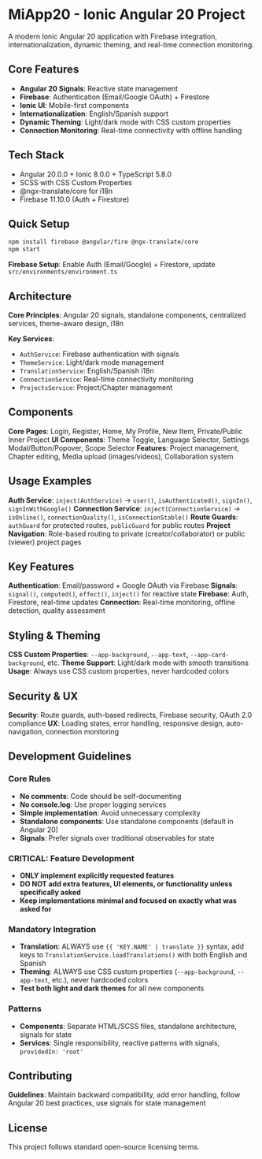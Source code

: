 # MiApp20 - Ionic Angular 20 Project

A modern Ionic Angular 20 application with Firebase integration, internationalization, dynamic theming, and real-time connection monitoring.

## Core Features
- **Angular 20 Signals**: Reactive state management
- **Firebase**: Authentication (Email/Google OAuth) + Firestore
- **Ionic UI**: Mobile-first components
- **Internationalization**: English/Spanish support
- **Dynamic Theming**: Light/dark mode with CSS custom properties
- **Connection Monitoring**: Real-time connectivity with offline handling

## Tech Stack
- Angular 20.0.0 + Ionic 8.0.0 + TypeScript 5.8.0
- SCSS with CSS Custom Properties
- @ngx-translate/core for i18n
- Firebase 11.10.0 (Auth + Firestore)

## Quick Setup

```bash
npm install firebase @angular/fire @ngx-translate/core
npm start
```

**Firebase Setup**: Enable Auth (Email/Google) + Firestore, update `src/environments/environment.ts`

## Architecture

**Core Principles**: Angular 20 signals, standalone components, centralized services, theme-aware design, i18n

**Key Services**:
- `AuthService`: Firebase authentication with signals
- `ThemeService`: Light/dark mode management
- `TranslationService`: English/Spanish i18n
- `ConnectionService`: Real-time connectivity monitoring
- `ProjectsService`: Project/Chapter management

## Components

**Core Pages**: Login, Register, Home, My Profile, New Item, Private/Public Inner Project
**UI Components**: Theme Toggle, Language Selector, Settings Modal/Button/Popover, Scope Selector
**Features**: Project management, Chapter editing, Media upload (images/videos), Collaboration system

## Usage Examples

**Auth Service**: `inject(AuthService)` → `user()`, `isAuthenticated()`, `signIn()`, `signInWithGoogle()`
**Connection Service**: `inject(ConnectionService)` → `isOnline()`, `connectionQuality()`, `isConnectionStable()`
**Route Guards**: `authGuard` for protected routes, `publicGuard` for public routes
**Project Navigation**: Role-based routing to private (creator/collaborator) or public (viewer) project pages

## Key Features

**Authentication**: Email/password + Google OAuth via Firebase
**Signals**: `signal()`, `computed()`, `effect()`, `inject()` for reactive state
**Firebase**: Auth, Firestore, real-time updates
**Connection**: Real-time monitoring, offline detection, quality assessment

## Styling & Theming

**CSS Custom Properties**: `--app-background`, `--app-text`, `--app-card-background`, etc.
**Theme Support**: Light/dark mode with smooth transitions
**Usage**: Always use CSS custom properties, never hardcoded colors

## Security & UX

**Security**: Route guards, auth-based redirects, Firebase security, OAuth 2.0 compliance
**UX**: Loading states, error handling, responsive design, auto-navigation, connection monitoring


## Development Guidelines

### Core Rules
- **No comments**: Code should be self-documenting
- **No console.log**: Use proper logging services
- **Simple implementation**: Avoid unnecessary complexity
- **Standalone components**: Use standalone components (default in Angular 20)
- **Signals**: Prefer signals over traditional observables for state

### CRITICAL: Feature Development
- **ONLY implement explicitly requested features**
- **DO NOT add extra features, UI elements, or functionality unless specifically asked**
- **Keep implementations minimal and focused on exactly what was asked for**

### Mandatory Integration
- **Translation**: ALWAYS use `{{ 'KEY.NAME' | translate }}` syntax, add keys to `TranslationService.loadTranslations()` with both English and Spanish
- **Theming**: ALWAYS use CSS custom properties (`--app-background`, `--app-text`, etc.), never hardcoded colors
- **Test both light and dark themes** for all new components

### Patterns
- **Components**: Separate HTML/SCSS files, standalone architecture, signals for state
- **Services**: Single responsibility, reactive patterns with signals, `providedIn: 'root'`

## Contributing

**Guidelines**: Maintain backward compatibility, add error handling, follow Angular 20 best practices, use signals for state management

## License

This project follows standard open-source licensing terms.

